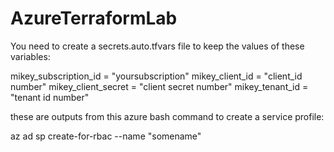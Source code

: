 # AzureTerraformLab


You need to create a secrets.auto.tfvars file to keep the values of these variables:

mikey_subscription_id = "yoursubscription"
mikey_client_id = "client_id number"
mikey_client_secret = "client secret number"
mikey_tenant_id = "tenant id number"

these are outputs from this azure bash command to create a service profile:


az ad sp create-for-rbac --name "somename"